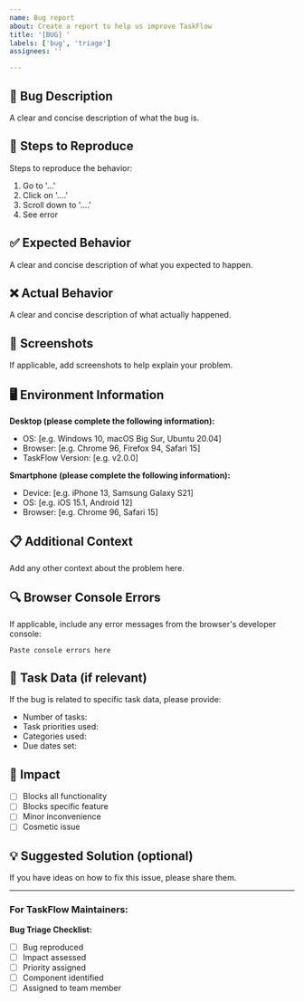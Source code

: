 ```yaml
---
name: Bug report
about: Create a report to help us improve TaskFlow
title: '[BUG] '
labels: ['bug', 'triage']
assignees: ''

---
```


## 🐛 Bug Description
A clear and concise description of what the bug is.

## 🔄 Steps to Reproduce
Steps to reproduce the behavior:
1. Go to '...'
2. Click on '....'
3. Scroll down to '....'
4. See error

## ✅ Expected Behavior
A clear and concise description of what you expected to happen.

## ❌ Actual Behavior
A clear and concise description of what actually happened.

## 📸 Screenshots
If applicable, add screenshots to help explain your problem.

## 🖥️ Environment Information
**Desktop (please complete the following information):**
- OS: [e.g. Windows 10, macOS Big Sur, Ubuntu 20.04]
- Browser: [e.g. Chrome 96, Firefox 94, Safari 15]
- TaskFlow Version: [e.g. v2.0.0]

**Smartphone (please complete the following information):**
- Device: [e.g. iPhone 13, Samsung Galaxy S21]
- OS: [e.g. iOS 15.1, Android 12]
- Browser: [e.g. Chrome 96, Safari 15]

## 📋 Additional Context
Add any other context about the problem here.

## 🔍 Browser Console Errors
If applicable, include any error messages from the browser's developer console:
```
Paste console errors here
```

## 📝 Task Data (if relevant)
If the bug is related to specific task data, please provide:
- Number of tasks: 
- Task priorities used:
- Categories used:
- Due dates set:

## 🚨 Impact
- [ ] Blocks all functionality
- [ ] Blocks specific feature
- [ ] Minor inconvenience
- [ ] Cosmetic issue

## 💡 Suggested Solution (optional)
If you have ideas on how to fix this issue, please share them.

---

### For TaskFlow Maintainers:
**Bug Triage Checklist:**
- [ ] Bug reproduced
- [ ] Impact assessed
- [ ] Priority assigned
- [ ] Component identified
- [ ] Assigned to team member
